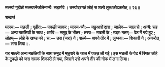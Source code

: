 **मत्स्यो गृहीतो मत्स्यघ्नैर्जालेनान्यै: सहार्णवे ।** **तस्योदरगतं लोहं स शल्ये लुब्धकोऽकरोत् ॥ २३॥** 

**शब्दार्थ** 

**मत्स्य:—** **मछली** **; गृहीत:—** **पकड़ी जाकर** **; मत्स्य-घ्नै:—** **मछुआरों द्वारा** **; जालेन—** **जाल से** **; अन्यै: सह—** **अन्य मछलियों के** **साथ** **; अर्णवे—** **समुद्र के भीतर** **; तस्य—** **मछली के** **; उदर-गतम्—** **पेट में गये हुए** **; लोहम्—** **लोहे के खण्ड को** **; स:—** **उस** **(जरा) ने** **; शल्ये—** **अपने तीर में** **; लुब्धक:—** **शिकारी ने** **; अकरोत्—** **लगा लिया।** **.** 

**यह मछली अन्य मछलियों के साथ समुद्र में मछुवारे के जाल में पकड़ ली गई। इस मछली** **के पेट में स्थित लोहे के टुकड़े को जरा नामक शिकारी ले गया, जिसने उसे अपने तीर की नोक** **में लगा लिया।** 